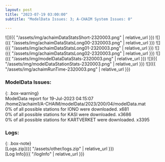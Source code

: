 ```yaml
---
layout: post
title: "2023-07-19 03:00:00"
subtitle: "ModelData Issues: 3; A-CHAIM System Issues: 0"

---
```


![]({{ "/assets/img/achaimDataStatsShort-2320003.png" | relative_url }})
![]({{ "/assets/img/achaimDataStatsLong00-2320003.png" | relative_url }})
![]({{ "/assets/img/achaimDataStatsLong01-2320003.png" | relative_url }})
![]({{ "/assets/img/achaimDataStatsLong02-2320003.png" | relative_url }})
![]({{ "/assets/img/modelDataDataStats-2320003.png" | relative_url }})
![]({{ "/assets/img/modelDataStationStats-2320003.png" | relative_url }})
![]({{ "/assets/img/achaimRunTime-2320003.png" | relative_url }})


### ModelData Issues:  
  
{: .box-warning}  
 ModelData report for 19-Jul-2023 04:15:07   
 /home2/achaim1/A-CHAIM/modelData/2023/200/04/modelData.mat   
 0% of all possible stations for IONO were downloaded. x681   
 0% of all possible stations for KASI were downloaded. x3686   
 0% of all possible stations for KARTVERKET were downloaded. x3395   
  


### Logs:  
  
{: .box-note}  
[Logs.zip]({{ "/assets/other/logs.zip" | relative_url }})  
[Log Info]({{ "/logInfo" | relative_url }})  
